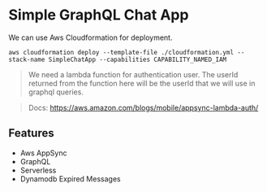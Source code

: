 # Simple GraphQL Chat App

We can use Aws Cloudformation for deployment. 
```
aws cloudformation deploy --template-file ./cloudformation.yml --stack-name SimpleChatApp --capabilities CAPABILITY_NAMED_IAM
```

> We need a lambda function for authentication user. The userId returned from the function here will be the userId that we will use in graphql queries. 

> Docs: https://aws.amazon.com/blogs/mobile/appsync-lambda-auth/

## Features
- Aws AppSync
- GraphQL
- Serverless
- Dynamodb Expired Messages